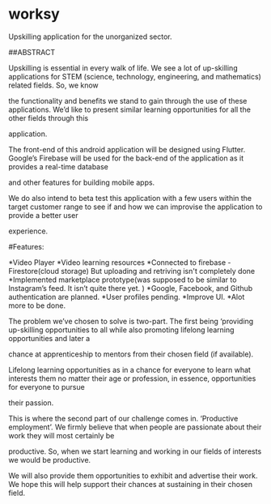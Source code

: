 # worksy

Upskilling application for the unorganized sector.

##ABSTRACT


Upskilling is essential in every walk of life. We see a lot of up-skilling applications for STEM (science, technology, engineering, and mathematics) related fields. So, we know 

the functionality and benefits we stand to gain through the use of these applications. We’d like to present similar learning opportunities for all the other fields through this 

application.

The front-end of this android application will be designed using Flutter. Google’s  Firebase will be used for the back-end of the application as it provides a real-time database 

and other features for building mobile apps.

We do also intend to beta test this application with a few users within the target customer range to see if and how we can improvise the application to provide a better user 

experience.

#Features:

*Video Player 
 *Video learning resources
   *Connected to firebase - Firestore(cloud storage) But uploading and retriving isn't completely done
     *Implemented marketplace prototype(was supposed to be similar to Instagram’s feed. It isn’t quite there yet. )
       *Google, Facebook, and Github authentication are planned.
         *User profiles pending.
           *Improve UI.
             *Alot more to be done.
             
The problem we’ve chosen to solve is two-part. The first being ‘providing up-skilling opportunities to all while also promoting lifelong learning opportunities and later a 

chance at apprenticeship to mentors from their chosen field (if available).

Lifelong learning opportunities as in a chance for everyone to learn what interests them no matter their age or profession, in essence, opportunities for everyone to pursue 

their passion.

This is where the second part of our challenge comes in. ‘Productive employment’. We firmly believe that when people are passionate about their work they will most certainly be 

productive. So, when we start learning and working in our fields of interests we would be productive.

We will also provide them opportunities to exhibit and advertise their work. We hope this will help support their chances at sustaining in their chosen field.
               
